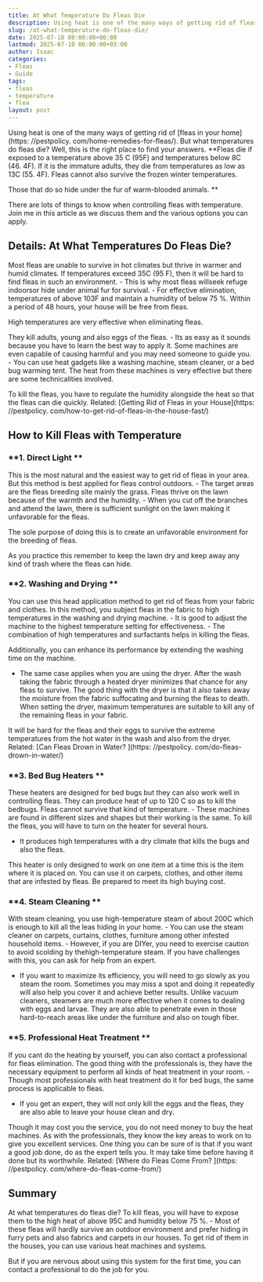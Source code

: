 ```yaml
---
title: At What Temperature Do Fleas Die
description: Using heat is one of the many ways of getting rid of fleas in your home . But what temperatures do fleas die? Well, this is the right place to find your...
slug: /at-what-temperature-do-fleas-die/
date: 2025-07-10 00:00:00+00:00
lastmod: 2025-07-10 00:00:00+03:00
author: Isaac
categories:
- Fleas
- Guide
tags:
- fleas
- temperature
- flea
layout: post
---
```


Using heat is one of the many ways of getting rid of [fleas in your home](https: //pestpolicy. com/home-remedies-for-fleas/). But what temperatures do fleas die? Well, this is the right place to find your answers. **Fleas die if exposed to a temperature above 35 C (95F) and temperatures below 8C (46. 4F). If it is the immature adults, they die from temperatures as low as 13C (55. 4F). Fleas cannot also survive the frozen winter temperatures.

Those that do so hide under the fur of warm-blooded animals. **

There are lots of things to know when controlling fleas with temperature. Join me in this article as we discuss them and the various options you can apply.

##  Details: At What Temperatures Do Fleas Die?

Most fleas are unable to survive in hot climates but thrive in warmer and humid climates. If temperatures exceed 35C (95 F), then it will be hard to find fleas in such an environment. - This is why most fleas willseek refuge indoorsor hide under animal fur for survival. - For effective elimination, temperatures of above 103F and maintain a humidity of below 75 %. Within a period of 48 hours, your house will be free from fleas.

High temperatures are very effective when eliminating fleas.

They kill adults, young and also eggs of the fleas. - Its as easy as it sounds because you have to learn the best way to apply it. Some machines are even capable of causing harmful and you may need someone to guide you. - You can use heat gadgets like a washing machine, steam cleaner, or a bed bug warming tent. The heat from these machines is very effective but there are some technicalities involved.

To kill the fleas, you have to regulate the humidity alongside the heat so that the fleas can die quickly. Related: [Getting Rid of Fleas in your House](https: //pestpolicy. com/how-to-get-rid-of-fleas-in-the-house-fast/)

##  How to Kill Fleas with Temperature

###  **1. Direct Light **

This is the most natural and the easiest way to get rid of fleas in your area. But this method is best applied for fleas control outdoors. - The target areas are the fleas breeding site mainly the grass. Fleas thrive on the lawn because of the warmth and the humidity. - When you cut off the branches and attend the lawn, there is sufficient sunlight on the lawn making it unfavorable for the fleas.

The sole purpose of doing this is to create an unfavorable environment for the breeding of fleas.

As you practice this remember to keep the lawn dry and keep away any kind of trash where the fleas can hide.

###  **2. Washing and Drying **

You can use this head application method to get rid of fleas from your fabric and clothes. In this method, you subject fleas in the fabric to high temperatures in the washing and drying machine. - It is good to adjust the machine to the highest temperature setting for effectiveness. - The combination of high temperatures and surfactants helps in killing the fleas.

Additionally, you can enhance its performance by extending the washing time on the machine.

- The same case applies when you are using the dryer. After the wash taking the fabric through a heated dryer minimizes that chance for any fleas to survive. The good thing with the dryer is that it also takes away the moisture from the fabric suffocating and burning the fleas to death. When setting the dryer, maximum temperatures are suitable to kill any of the remaining fleas in your fabric.

It will be hard for the fleas and their eggs to survive the extreme temperatures from the hot water in the wash and also from the dryer. Related: [Can Fleas Drown in Water? ](https: //pestpolicy. com/do-fleas-drown-in-water/)

###  **3. Bed Bug Heaters **

These heaters are designed for bed bugs but they can also work well in controlling fleas. They can produce heat of up to 120 C so as to kill the bedbugs. Fleas cannot survive that kind of temperature. - These machines are found in different sizes and shapes but their working is the same. To kill the fleas, you will have to turn on the heater for several hours.

- It produces high temperatures with a dry climate that kills the bugs and also the fleas.

This heater is only designed to work on one item at a time this is the item where it is placed on. You can use it on carpets, clothes, and other items that are infested by fleas. Be prepared to meet its high buying cost.

###  **4. Steam Cleaning **

With steam cleaning, you use high-temperature steam of about 200C which is enough to kill all the leas hiding in your home. - You can use the steam cleaner on carpets, curtains, clothes, furniture among other infested household items. - However, if you are DIYer, you need to exercise caution to avoid scolding by thehigh-temperature steam. If you have challenges with this, you can ask for help from an expert.

- If you want to maximize its efficiency, you will need to go slowly as you steam the room. Sometimes you may miss a spot and doing it repeatedly will also help you cover it and achieve better results. Unlike vacuum cleaners, steamers are much more effective when it comes to dealing with eggs and larvae. They are also able to penetrate even in those hard-to-reach areas like under the furniture and also on tough fiber.

###  **5. Professional Heat Treatment **

If you cant do the heating by yourself, you can also contact a professional for fleas elimination. The good thing with the professionals is, they have the necessary equipment to perform all kinds of heat treatment in your room. - Though most professionals with heat treatment do it for bed bugs, the same process is applicable to fleas.

- If you get an expert, they will not only kill the eggs and the fleas, they are also able to leave your house clean and dry.

Though it may cost you the service, you do not need money to buy the heat machines. As with the professionals, they know the key areas to work on to give you excellent services. One thing you can be sure of is that if you want a good job done, do as the expert tells you. It may take time before having it done but its worthwhile. Related: [Where do Fleas Come From? ](https: //pestpolicy. com/where-do-fleas-come-from/)

##  Summary

At what temperatures do fleas die? To kill fleas, you will have to expose them to the high heat of above 95C and humidity below 75 %. - Most of these fleas will hardly survive an outdoor environment and prefer hiding in furry pets and also fabrics and carpets in our houses. To get rid of them in the houses, you can use various heat machines and systems.

But if you are nervous about using this system for the first time, you can contact a professional to do the job for you.
